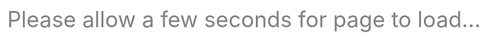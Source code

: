 ```yaml
---
layout: post
title: How to make polished Jupyter presentations with optional code visibility
---
```


One of the great things about Jupyter notebooks is that they allow you to present reports with figures and code in a single file, making it easier for others to reproduce your results. Sometimes though, you may want to present a cleaner looking report to an audience who may not care about the code. This post shows how to make code visibility optional, and how to remove various Jupyter elements to get a cleaner presentation.

On the top is a typical Jupyter presentation with code and some extra elements. Below that is a more polished version that removes some of the extra elements and makes code visibility optional with a button.

<div class="wrapper">
    <a class="inner" href = "http://nbviewer.jupyter.org/github/csaid/polished_notebooks/blob/master/notebook_original.ipynb" target="_blank">
        {% include image_with_border.html url="/assets/fig_unpolished_small.png" %}
    </a>
</div>
<div class="wrapper">
    <a class="inner" href = "http://nbviewer.jupyter.org/github/csaid/polished_notebooks/blob/master/notebook_polished.ipynb" target="_blank">
        {% include image_with_border.html url="/assets/fig_polished_small.png" %}
    </a>
</div>


To make the code optionally visible, available at the click of a button, include a raw cell at the beginning of your notebook containing the JavaScript and HTML below. This code sample is inspired by a [Stack Overflow post](http://stackoverflow.com/questions/27934885/how-to-hide-code-from-cells-in-ipython-notebook-visualized-with-nbviewer), but makes a few improvements such as using a raw cell so that the button position stays fixed, changing the button text depending on state, and displaying gradual transitions so the user understands what is happening.

{% highlight html %}
<script>
  function code_toggle() {
    if (code_shown){
      $('div.input').hide('500');
      $('#toggleButton').val('Show Code')
    } else {
      $('div.input').show('500');
      $('#toggleButton').val('Hide Code')
    }
    code_shown = !code_shown
  }

  $( document ).ready(function(){
    code_shown=false;
    $('div.input').hide()
  });
</script>
<form action="javascript:code_toggle()"><input type="submit" id="toggleButton" value="Show Code"></form>
{% endhighlight %}

It's pretty straightforward to remove the extra elements like the header, footer, and prompt numbers. Just include a raw cell at the end of your notebook with some more JavaScript:

{% highlight html %}
<script>
$(document).ready(function(){
    $('div.prompt').hide();
    $('div.back-to-top').hide();
    $('nav#menubar').hide();
    $('.breadcrumb').hide();
    $('footer').hide();
});
</script>
{% endhighlight %}

One shortcoming with what we have so far is that users may still see some code or other unwanted elements while the page is loading. This can be especially problematic if you have a long presentation with many plots. To avoid this problem, add a raw cell at the very top of you notebook containing a preloader. This example pre-loader includes an animation that signals to users that the page is still loading. It heavily inspired by [this preloader](http://codepen.io/mimoYmima/pen/fisgL) created by [@mimoYmima](https://twitter.com/@mimoYmima).

{% highlight html %}
<script>
  jQuery(document).ready(function($) {

  $(window).load(function(){
    $('#preloader').fadeOut('slow',function(){$(this).remove();});
  });

  });
</script>

<style type="text/css">
  div#preloader { position: fixed;
      left: 0;
      top: 0;
      z-index: 999;
      width: 100%;
      height: 100%;
      overflow: visible;
      background: #fff url('http://preloaders.net/preloaders/720/Moving%20line.gif') no-repeat center center;
  }

  div#preloader_text {
      font-size: 250%;
      color: gray;
      text-align: center;
      line-height: 250px;
   }

</style>

<div id="preloader">
  <div id="preloader_text">
    Please allow a few seconds for page to load...
  </div>
</div>
{% endhighlight %}

<meta charset="utf-8">

To work with these notebooks, you can clone my [GitHub repository](https://github.com/csaid/polished_notebooks). While the notebooks render correctly on nbviewer ([unpolished](http://nbviewer.jupyter.org/github/csaid/polished_notebooks/blob/master/notebook_original.ipynb), [polished](http://nbviewer.jupyter.org/github/csaid/polished_notebooks/blob/master/notebook_polished.ipynb)), they do not render correctly on the GitHub viewer.
